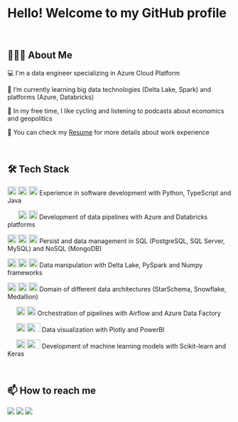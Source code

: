 # Hello! Welcome to my GitHub profile

&nbsp;
## 👨🏻‍💻 About Me

:computer: I'm a data engineer specializing in Azure Cloud Platform 

🌱 I’m currently learning big data technologies (Delta Lake, Spark) and platforms (Azure, Databricks)

🚴 In my free time, I like cycling and listening to podcasts about economics and geopolitics

📄 You can check my [Resume](https://drive.google.com/file/d/16env10WjKQN7zy43maxgYNW8f5lmnXYe/view?usp=sharing) for more details about work experience

&nbsp;

## 🛠  Tech Stack

<img src="https://cdn.jsdelivr.net/gh/devicons/devicon/icons/python/python-original.svg" width="20" height="20"/> <img src="https://cdn.jsdelivr.net/gh/devicons/devicon/icons/typescript/typescript-plain.svg" width="20" height="20"/> <img src="https://cdn.jsdelivr.net/gh/devicons/devicon/icons/java/java-plain.svg" width="20" height="20"/> Experience in software development with Python, TypeScript and Java         

&nbsp;&nbsp;&nbsp;&nbsp;&nbsp;&nbsp;<img src="https://cdn.jsdelivr.net/gh/devicons/devicon/icons/azure/azure-original.svg" width="20" height="20"/> <img src="https://github.com/matheusfc77/matheusfc77/assets/53383364/1a04fdad-a9ce-4d81-aff8-799976154f3a" width="20" height="20"/> Development of data pipelines with Azure and Databricks platforms

<img src="https://cdn.jsdelivr.net/gh/devicons/devicon/icons/postgresql/postgresql-plain.svg" width="20" height="20"/> <img src="https://github.com/matheusfc77/matheusfc77/assets/53383364/8b8659ce-42e1-4e60-96ba-d7c36d60157d" width="20" height="20"/> <img src="https://cdn.jsdelivr.net/gh/devicons/devicon/icons/mysql/mysql-original.svg" width="20" height="20"/> Persist and data management in SQL (PostgreSQL, SQL Server, MySQL) and NoSQL (MongoDB)
      
<img src="https://github.com/matheusfc77/matheusfc77/assets/53383364/ca9ee3be-3184-42fb-bc5a-0989fa1fd2cd" width="20" height="20"/> <img src="https://github.com/matheusfc77/matheusfc77/assets/53383364/9213f1f3-d434-42f2-908f-dbc0d528755b" width="20" height="20"/> <img src="https://cdn.jsdelivr.net/gh/devicons/devicon/icons/numpy/numpy-original.svg" width="20" height="20"/> Data manipulation with Delta Lake, PySpark and Numpy frameworks

<img src="https://github.com/matheusfc77/matheusfc77/assets/53383364/6fa5980f-5c4a-416c-8d32-8089d832650e" width="20" height="20"/> <img src="https://github.com/matheusfc77/matheusfc77/assets/53383364/0e6646e7-b2db-4489-a00f-c4a77788e8a1" width="20" height="20"/> <img src="https://github.com/matheusfc77/matheusfc77/assets/53383364/c400b8f0-fa11-43a5-986e-49b853e8aabc" width="20" height="20"/> Domain of different data architectures (StarSchema, Snowflake, Medallion)

&nbsp;&nbsp;&nbsp;&nbsp;&nbsp;<img src="https://github.com/matheusfc77/matheusfc77/assets/53383364/0fc5efc3-f4df-414f-b51d-b06d5b00814f" width="20" height="20"/> <img src="https://github.com/matheusfc77/matheusfc77/assets/53383364/29470ae1-9ac3-45bc-9ebc-90f8f0c53556)" width="20" height="20"/> Orchestration of pipelines with Airflow and Azure Data Factory

&nbsp;&nbsp;&nbsp;&nbsp;&nbsp;<img src="https://github.com/matheusfc77/matheusfc77/assets/53383364/9a1ce461-6c74-4c29-ad3b-1a594370ae89" width="20" height="20"/> <img src="https://github.com/matheusfc77/matheusfc77/assets/53383364/1beb3884-8da0-4a7b-bde7-c72623af53ac" width="30" height="20"/> Data visualization with Plotly and PowerBI

&nbsp;&nbsp;&nbsp;&nbsp;&nbsp;<img src="https://github.com/matheusfc77/matheusfc77/assets/53383364/4fcb9a49-579c-4606-89f9-23e40656ba90" width="20" height="20"/> <img src="https://github.com/matheusfc77/matheusfc77/assets/53383364/2981512c-3411-42ba-abb4-8aa015c29973" width="30" height="20"/> Development of machine learning models with Scikit-learn and Keras

&nbsp;

## 📫 How to reach me

<div>
<a href = "mailto:matheusfc09123@gmail.com"><img loading="lazy" src="https://img.shields.io/badge/Gmail-D14836?style=for-the-badge&logo=gmail&logoColor=white" target="_blank"></a>
<a href="https://www.linkedin.com/in/matheus-fc" target="_blank"><img loading="lazy" src="https://img.shields.io/badge/-LinkedIn-%230077B5?style=for-the-badge&logo=linkedin&logoColor=white" target="_blank"></a>  
<a href="https://medium.com/@matheusfc09123" target="_blank"><img loading="lazy" src="https://img.shields.io/badge/Medium-12100E?style=for-the-badge&logo=medium&logoColor=white" target="_blank"></a>  
</div>
